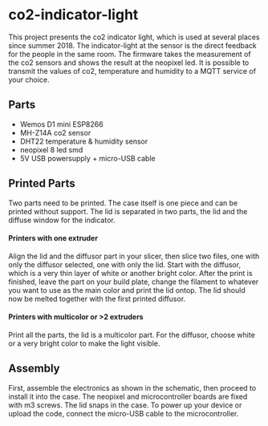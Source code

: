# co2-indicator-light
This project presents the co2 indicator light, which is used at several places since summer 2018. The indicator-light at the sensor is the direct feedback for the people in the same room. The firmware takes the measurement of the co2 sensors and shows the result at the neopixel led. 
It is possible to transmit the values of co2, temperature and humidity to a MQTT service of your choice. 

## Parts
<ul>
<li>Wemos D1 mini ESP8266 </li>
<li>MH-Z14A co2 sensor</li>
<li>DHT22 temperature & humidity sensor</li>
<li>neopixel 8 led smd</li>
<li>5V USB powersupply + micro-USB cable</li>
</ul>

## Printed Parts
Two parts need to be printed. The case itself is one piece and can be printed without support. The lid is separated in two parts, the lid and the diffuse window for the indicator. 
#### Printers with one extruder
Align the lid and the diffusor part in your slicer, then slice two files, one with only the diffusor selected, one with only the lid. Start with the diffusor, which is a very thin layer of white or another bright color. After the print is finished, leave the part on your build plate, change the filament to whatever you want to use as the main color and print the lid ontop. The lid should now be melted together with the first printed diffusor. 

#### Printers with multicolor or >2 extruders
Print all the parts, the lid is a multicolor part. For the diffusor, choose white or a very bright color to make the light visible.

## Assembly 
First, assemble the electronics as shown in the schematic, then proceed to install it into the case. The neopixel and microcontroller boards are fixed with m3 screws. The lid snaps in the case. To power up your device or upload the code, connect the micro-USB cable to the microcontroller.
